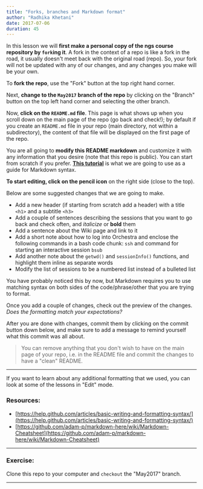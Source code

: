 ```yaml
---
title: "Forks, branches and Markdown format"
author: "Radhika Khetani"
date: 2017-07-06
duration: 45
---
```


In this lesson we will **first make a personal copy of the ngs course repository by `fork`ing it**. A fork in the context of a repo is like a fork in the road, it usually doesn't meet back with the original road (repo). So, your fork will not be updated with any of our changes, and any changes you make will be your own.

To **fork the repo**, use the "Fork" button at the top right hand corner.

Next, **change to the `May2017` branch of the repo** by clicking on the "Branch" button on the top left hand corner and selecting the other branch. 

Now, **click on the `README.md` file**. This page is what shows up when you scroll down on the main page of the repo (go back and check!); by default if you create an `README.md` file in your repo (main directory, not within a subdirectory), the content of that file will be displayed on the first page of the repo.

You are all going to **modify this README markdown** and customize it with any information that you desire (note that this repo is public). You can start from scratch if you prefer. **[This tutorial](https://guides.github.com/features/mastering-markdown/#examples)** is what we are going to use as a guide for Markdown syntax. 

**To start editing, click on the pencil icon** on the right side (close to the top). 

Below are some suggested changes that we are going to make. 

* Add a new header (if starting from scratch add a header) with a title `<h1>` and a subtitle `<h3>`
* Add a couple of sentences describing the sessions that you want to go back and check often, and *italicize* or **bold** them
* Add a sentence about the Wiki page and link to it
* Add a short note about how to log into Orchestra and enclose the following commands in a bash code chunk: `ssh` and command for starting an interactive session `bsub`
* Add another note about the `getwd()` and `sessionInfo()` functions, and highlight them inline as separate words
* Modify the list of sessions to be a numbered list instead of a bulleted list

You have probably noticed this by now, but Markdown requires you to use matching syntax on both sides of the code/phrase/other that you are trying to format.

Once you add a couple of changes, check out the preview of the changes. *Does the formatting match your expectations?*

After you are done with changes, commit them by clicking on the commit button down below, and make sure to add a message to remind yourself what this commit was all about.

> You can remove anything that you don't wish to have on the main page of your repo, i.e. in the README file and commit the changes to have a "clean" README.

***
If you want to learn about any additional formatting that we used, you can look at some of the lessons in "Edit" mode.

### Resources:

* [https://help.github.com/articles/basic-writing-and-formatting-syntax/](https://help.github.com/articles/basic-writing-and-formatting-syntax/)
* [https://github.com/adam-p/markdown-here/wiki/Markdown-Cheatsheet](https://github.com/adam-p/markdown-here/wiki/Markdown-Cheatsheet)


***
### Exercise:

Clone this repo to your computer and `checkout` the "May2017" branch.

***
